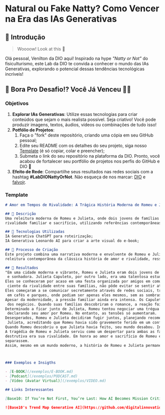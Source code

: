 # Natural ou Fake Natty? Como Vencer na Era das IAs Generativas

## 🚀 Introdução

> Woooow! Look at this 👀

Olá pessoal, Venilton da DIO aqui! Inspirado na hype _"Natty or Not"_ do fisiculturismo, este Lab da DIO te convida a conhecer o mundo das IAs Generativas, explorando o potencial dessas tendências tecnológicas incríveis!

## 🎯 Bora Pro Desafio!? Você Já Venceu 💪🤓

### Objetivos

1. **Explorar IAs Generativas**: Utilize essas tecnologias para criar conteúdos que sejam o mais realista possível. Seja criativo! Você pode produzir imagens, textos, áudios, vídeos ou combinações de tudo isso!
1. **Potfólio de Projetos**:
    1. Faça o "fork" deste repositório, criando uma cópia em seu GitHub pessoal;
    2. Edite seu README com os detalhes do seu projeto, siga nosso [Template](#template) (é só copiar, colar e preencher);
    3. Submeta o link do seu repositório na plataforma da DIO. Pronto, você acabou de fortalecer seu portfólio de projetos nos perfis do GitHub e DIO 🚀
1. **Efeito de Rede**: Compartilhe seus resultados nas redes sociais com a hashtag **#LabDIONattyOrNot**. Não esqueça de nos marcar: [DIO](https://www.linkedin.com/school/dio-makethechange) e [falvojr](https://www.linkedin.com/in/falvojr).

### Template

```markdown
# Amor em Tempos de Rivalidade: A Trágica História Moderna de Romeu e Julieta ;)

## 📒 Descrição
Uma releitura moderna de Romeu e Julieta, onde dois jovens de famílias rivais empresariais se apaixonam e enfrentam desafios para ficarem juntos. A narrativa aborda temas de amor,
rivalidade familiar e sacrifício, utilizando referências contemporâneas como redes sociais e encontros urbanos.

## 🤖 Tecnologias Utilizadas
IA Generativa ChatGPT para roteirização;
IA Generativa Leonardo AI para criar a arte visual do e-book;

## 🧐 Processo de Criação
Este projeto combina uma narrativa moderna e envolvente de Romeu e Julieta com ilustração visual, geradas pelo LeonardoIA. Juntos, o texto e a imagem oferecem uma
releitura contemporânea da clássica história de amor e rivalidade, ressoando profundamente com o público atual.

## 🚀 Resultados
"Em uma cidade moderna e vibrante, Romeu e Julieta eram dois jovens de famílias rivais. Romeu Montague era um apaixonado estudante de arte e música, conhecido por sua natureza romântica
 e sonhadora. Julieta Capuleto, por outro lado, era uma talentosa estudante de ciências e tecnologia, destacando-se por sua inteligência e determinação.
Eles se conheceram por acaso em uma festa organizada por amigos em comum. Romeu, sempre atraído pela beleza e inteligência, ficou imediatamente encantado por Julieta. Julieta, embora
 ciente da rivalidade entre suas famílias, não pôde evitar se sentir atraída pelo carisma e paixão de Romeu.
Eles começaram a se comunicar secretamente através de redes sociais, trocando mensagens e compartilhando suas vidas e sonhos. Suas conversas rapidamente evoluíram para encontros secretos
 em cafés e parques, onde podiam ser apenas eles mesmos, sem as sombras das disputas familiares.
Apesar da modernidade, a pressão familiar ainda era intensa. Os Capuletos e os Montagues estavam envolvidos em uma feroz competição empresarial, cada um tentando superar o outro no mundo
 dos negócios. Quando suas famílias descobriram o romance, a reação foi explosiva.
Determinado a ficar junto de Julieta, Romeu tentou negociar uma trégua entre as famílias, mas encontrou resistência e hostilidade. Julieta, igualmente determinada, enfrentou sua família,
 declarando seu amor por Romeu. No entanto, as tensões só aumentaram.
Desesperados, Romeu e Julieta decidiram fugir juntos, planejando recomeçar suas vidas longe das disputas familiares. No entanto, um mal-entendido levou a uma série de eventos trágicos.
 Julieta, acreditando que Romeu havia sido gravemente ferido em um confronto, tomou uma decisão drástica para escapar do controle de sua família.
Quando Romeu descobriu o que Julieta havia feito, seu mundo desabou. Incapaz de imaginar uma vida sem ela, ele tomou uma decisão igualmente desesperada.
A tragédia de Romeu e Julieta serviu como um despertar para ambas as famílias. Confrontados com a perda de seus filhos, os Montagues e os Capuletos finalmente perceberam o quão fútil e
destrutiva era sua rivalidade. Em honra ao amor e sacrifício de Romeu e Julieta, as famílias finalmente fizeram as pazes, jurando nunca mais permitir que o ódio e a competição os
separassem.
Assim, mesmo em um mundo moderno, a história de Romeu e Julieta permanece um poderoso lembrete do poder do amor e das consequências trágicas da inimizade e intolerância."![Default_Em_uma_cidade_moderna_e_vibrante_Romeu_e_Julieta_eram_0 (1)](https://github.com/user-attachments/assets/b43ce9ea-bb63-46a6-bc36-0a2c4d7498dd)



### Exemplos e Insigths

- [E-BOOK](/exemplos/E-BOOK.md)
- [Podcast](/exemplos/PODCAST.md)
- [Vídeo (Avatar Virtual)](/exemplos/VIDEO.md)

## Links Interessantes

[Base10: If You’re Not First, You’re Last: How AI Becomes Mission Critical](https://base10.vc/post/generative-ai-mission-critical/)

![Base10's Trend Map Generative AI](https://github.com/digitalinnovationone/lab-natty-or-not/assets/730492/f4df26e8-f8f7-4419-8252-c69d73ea930c)
